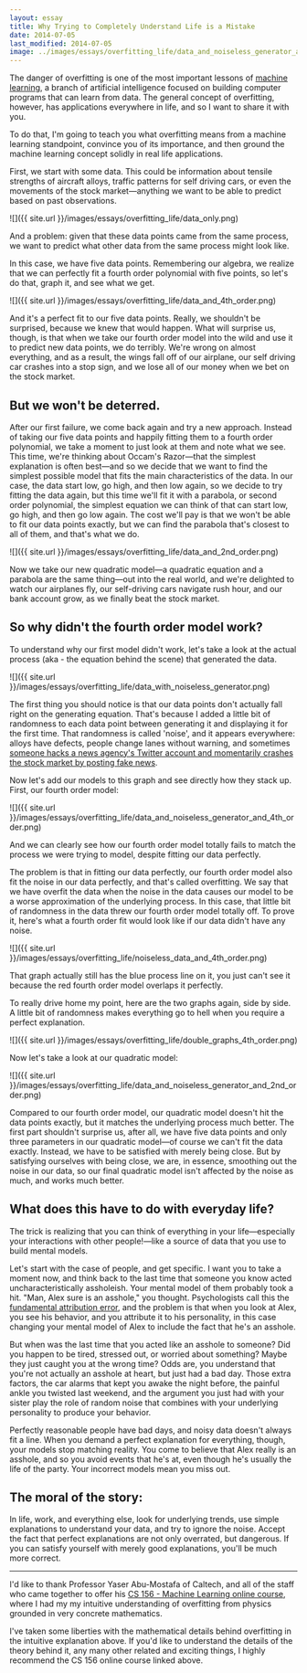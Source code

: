 ```yaml
---
layout: essay
title: Why Trying to Completely Understand Life is a Mistake
date: 2014-07-05
last_modified: 2014-07-05
image: ../images/essays/overfitting_life/data_and_noiseless_generator_and_4th_order.png
---
```


The danger of overfitting is one of the most important lessons of [machine learning](http://en.wikipedia.org/wiki/Machine_learning), a branch of artificial intelligence focused on building computer programs that can learn from data. The general concept of overfitting, however, has applications everywhere in life, and so I want to share it with you.

To do that, I'm going to teach you what overfitting means from a machine learning standpoint, convince you of its importance, and then ground the machine learning concept solidly in real life applications.

First, we start with some data. This could be information about tensile strengths of aircraft alloys, traffic patterns for self driving cars, or even the movements of the stock market—anything we want to be able to predict based on past observations.

![]({{ site.url }}/images/essays/overfitting_life/data_only.png)

And a problem: given that these data points came from the same process, we want to predict what other data from the same process might look like.

In this case, we have five data points. Remembering our algebra, we realize that we can perfectly fit a fourth order polynomial with five points, so let's do that, graph it, and see what we get.

![]({{ site.url }}/images/essays/overfitting_life/data_and_4th_order.png)

And it's a perfect fit to our five data points. Really, we shouldn't be surprised, because we knew that would happen. What will surprise us, though, is that when we take our fourth order model into the wild and use it to predict new data points, we do terribly. We're wrong on almost everything, and as a result, the wings fall off of our airplane, our self driving car crashes into a stop sign, and we lose all of our money when we bet on the stock market.

## But we won't be deterred.

After our first failure, we come back again and try a new approach. Instead of taking our five data points and happily fitting them to a fourth order polynomial, we take a moment to just look at them and note what we see. This time, we're thinking about Occam's Razor—that the simplest explanation is often best—and so we decide that we want to find the simplest possible model that fits the main characteristics of the data. In our case, the data start low, go high, and then low again, so we decide to try fitting the data again, but this time we'll fit it with a parabola, or second order polynomial, the simplest equation we can think of that can start low, go high, and then go low again. The cost we'll pay is that we won't be able to fit our data points exactly, but we can find the parabola that's closest to all of them, and that's what we do.

![]({{ site.url }}/images/essays/overfitting_life/data_and_2nd_order.png)

Now we take our new quadratic model—a quadratic equation and a parabola are the same thing—out into the real world, and we're delighted to watch our airplanes fly, our self-driving cars navigate rush hour, and our bank account grow, as we finally beat the stock market.

## So why didn't the fourth order model work?

To understand why our first model didn't work, let's take a look at the actual process (aka - the equation behind the scene) that generated the data.

![]({{ site.url }}/images/essays/overfitting_life/data_with_noiseless_generator.png)

The first thing you should notice is that our data points don't actually fall right on the generating equation. That's because I added a little bit of randomness to each data point between generating it and displaying it for the first time. That randomness is called 'noise', and it appears everywhere: alloys have defects, people change lanes without warning, and sometimes [someone hacks a news agency's Twitter account and momentarily crashes the stock market by posting fake news](http://www.theatlanticwire.com/technology/2013/04/hacked-ap-tweet-white-house-bombs-stock-market/64492/).

Now let's add our models to this graph and see directly how they stack up. First, our fourth order model:

![]({{ site.url }}/images/essays/overfitting_life/data_and_noiseless_generator_and_4th_order.png)

And we can clearly see how our fourth order model totally fails to match the process we were trying to model, despite fitting our data perfectly.

The problem is that in fitting our data perfectly, our fourth order model also fit the noise in our data perfectly, and that's called overfitting. We say that we have overfit the data when the noise in the data causes our model to be a worse approximation of the underlying process. In this case, that little bit of randomness in the data threw our fourth order model totally off. To prove it, here's what a fourth order fit would look like if our data didn't have any noise.

![]({{ site.url }}/images/essays/overfitting_life/noiseless_data_and_4th_order.png)

That graph actually still has the blue process line on it, you just can't see it because the red fourth order model overlaps it perfectly.

To really drive home my point, here are the two graphs again, side by side. A little bit of randomness makes everything go to hell when you require a perfect explanation.

![]({{ site.url }}/images/essays/overfitting_life/double_graphs_4th_order.png)

Now let's take a look at our quadratic model:

![]({{ site.url }}/images/essays/overfitting_life/data_and_noiseless_generator_and_2nd_order.png)

Compared to our fourth order model, our quadratic model doesn't hit the data points exactly, but it matches the underlying process much better. The first part shouldn't surprise us, after all, we have five data points and only three parameters in our quadratic model—of course we can't fit the data exactly. Instead, we have to be satisfied with merely being close. But by satisfying ourselves with being close, we are, in essence, smoothing out the noise in our data, so our final quadratic model isn't affected by the noise as much, and works much better.

## What does this have to do with everyday life?

The trick is realizing that you can think of everything in your life—especially your interactions with other people!—like a source of data that you use to build mental models.

Let's start with the case of people, and get specific. I want you to take a moment now, and think back to the last time that someone you know acted uncharacteristically assholeish. Your mental model of them probably took a hit. "Man, Alex sure is an asshole," you thought. Psychologists call this the [fundamental attribution error](http://en.wikipedia.org/wiki/Fundamental_attribution_error), and the problem is that when you look at Alex, you see his behavior, and you attribute it to his personality, in this case changing your mental model of Alex to include the fact that he's an asshole.

But when was the last time that you acted like an asshole to someone? Did you happen to be tired, stressed out, or worried about something? Maybe they just caught you at the wrong time? Odds are, you understand that you're not actually an asshole at heart, but just had a bad day. Those extra factors, the car alarms that kept you awake the night before, the painful ankle you twisted last weekend, and the argument you just had with your sister play the role of random noise that combines with your underlying personality to produce your behavior. 

Perfectly reasonable people have bad days, and noisy data doesn't always fit a line. When you demand a perfect explanation for everything, though, your models stop matching reality. You come to believe that Alex really is an asshole, and so you avoid events that he's at, even though he's usually the life of the party. Your incorrect models mean you miss out.

## The moral of the story:

In life, work, and everything else, look for underlying trends, use simple explanations to understand your data, and try to ignore the noise. Accept the fact that perfect explanations are not only overrated, but dangerous. If you can satisfy yourself with merely good explanations, you'll be much more correct.

---

I'd like to thank Professor Yaser Abu-Mostafa of Caltech, and all of the staff who came together to offer his [CS 156 - Machine Learning online course](https://work.caltech.edu/telecourse.html), where I had my my intuitive understanding of overfitting from physics grounded in very concrete mathematics.

I've taken some liberties with the mathematical details behind overfitting in the intuitive explanation above. If you'd like to understand the details of the theory behind it, any many other related and exciting things, I highly recommend the CS 156 online course linked above.
